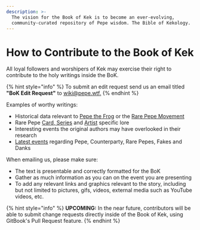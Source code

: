 ```yaml
---
description: >-
  The vision for the Book of Kek is to become an ever-evolving,
  community-curated repository of Pepe wisdom. The Bible of Kekology.
---
```


# How to Contribute to the Book of Kek

All loyal followers and worshipers of Kek may exercise their right to contribute to the holy writings inside the BoK.

{% hint style="info" %}
To submit an edit request send us an email titled **"BoK Edit Request"** to [wiki@pepe.wtf.](mailto:wiki@pepe.wtf?subject=BoK%20Edit%20Request)
{% endhint %}

Examples of worthy writings:

* Historical data relevant to [Pepe the Frog](chapter-1-historical-lore/the-creation-pepe-the-frog/) or the [Rare Pepe Movement](broken-reference)
* Rare Pepe [Card, Series](chapter-2-the-rare-pepe-project/the-rare-pepe-blockchain-project/series-and-card-specific-lore/) and [Artist](chapter-2-the-rare-pepe-project/the-rare-pepe-blockchain-project/most-famous-rare-pepe-artists.md) specific lore
* Interesting events the original authors may have overlooked in their research
* [Latest events](chapter-4-latest-developments/pepe-news-outlet/) regarding Pepe, Counterparty, Rare Pepes, Fakes and Danks

When emailing us, please make sure:

* The text is presentable and correctly formatted for the BoK
* Gather as much information as you can on the event you are presenting
* To add any relevant links and graphics relevant to the story, including but not limited to pictures, gifs, videos, external media such as YouTube videos, etc.

{% hint style="info" %}
**UPCOMING:** In the near future, contributors will be able to submit change requests directly inside of the Book of Kek, using GitBook's Pull Request feature.
{% endhint %}
